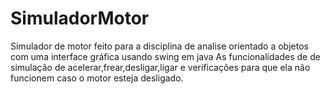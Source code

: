 # SimuladorMotor
Simulador de motor feito para a disciplina de analise orientado a objetos com uma interface gráfica usando swing em java
As funcionalidades de de simulação de acelerar,frear,desligar,ligar e verificações para que ela não funcionem caso o motor esteja desligado.
